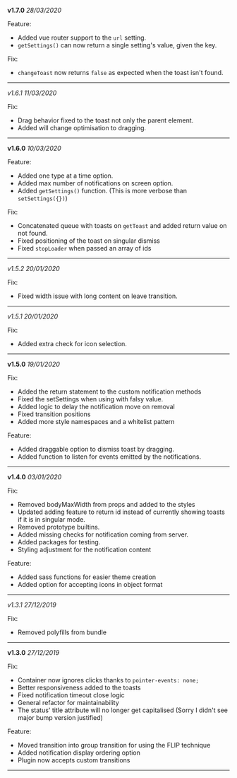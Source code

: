 **v1.7.0** *28/03/2020*

 Feature:
 - Added vue router support to the `url` setting.
 - `getSettings()` can now return a single setting's value, given the key.
 
 Fix:
 - `changeToast` now returns `false` as expected when the toast isn't found. 
 
***

*v1.6.1* *11/03/2020*
 
 Fix:
 - Drag behavior fixed to the toast not only the parent element.
 - Added will change optimisation to dragging.
 
***

**v1.6.0** *10/03/2020*

 Feature:
 - Added one type at a time option.
 - Added max number of notifications on screen option.
 - Added `getSettings()` function. (This is more verbose than `setSettings({})`)
 
 Fix:
 - Concatenated queue with toasts on `getToast` and added return value on not found.
 - Fixed positioning of the toast on singular dismiss
 - Fixed `stopLoader` when passed an array of ids
 
***

*v1.5.2* *20/01/2020*
 
 Fix:
 - Fixed width issue with long content on leave transition.
 
***

*v1.5.1* *20/01/2020*
 
 Fix:
 - Added extra check for icon selection.
 
***

**v1.5.0** *19/01/2020*
 
 Fix:
 - Added the return statement to the custom notification methods
 - Fixed the setSettings when using with falsy value.
 - Added logic to delay the notification move on removal
 - Fixed transition positions
 - Added more style namespaces and a whitelist pattern
 
 Feature:
 - Added draggable option to dismiss toast by dragging.
 - Added function to listen for events emitted by the notifications.
 
***

**v1.4.0** *03/01/2020*
 
 Fix:
 - Removed bodyMaxWidth from props and added to the styles
 - Updated adding feature to return id instead of currently showing toasts if it is in singular mode.
 - Removed prototype builtins.
 - Added missing checks for notification coming from server.
 - Added packages for testing.
 - Styling adjustment for the notification content
 
 Feature:
 - Added sass functions for easier theme creation
 - Added option for accepting icons in object format
 
***

*v1.3.1* *27/12/2019*
 
 Fix:
 - Removed polyfills from bundle
 
***

**v1.3.0** *27/12/2019*
 
 Fix:
 - Container now ignores clicks thanks to `pointer-events: none;`
 - Better responsiveness added to the toasts
 - Fixed notification timeout close logic
 - General refactor for maintainability
 - The status' title attribute will no longer get capitalised (Sorry I didn't see major bump version justified)
 
 Feature:
 - Moved transition into group transition for using the FLIP technique
 - Added notification display ordering option
 - Plugin now accepts custom transitions
 
***
